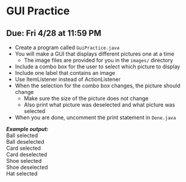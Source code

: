 # GUI Practice

## Due: Fri 4/28 at 11:59 PM

- Create a program called `GuiPractice.java`
- You will make a GUI that displays different pictures one at a time
  - The image files are provided for you in the `images/` directory
- Include a combo box for the user to select which picture to display
- Include one label that contains an image
- Use ItemListener instead of ActionListener
- When the selection for the combo box changes, the picture should change
  - Make sure the size of the picture does not change
  - Also print what picture was deselected and what picture was selected
- When you are done, uncomment the print statement in `Done.java`

***Example output:***\
Ball selected\
Ball deselected\
Card selected\
Card deselected\
Shoe selected\
Shoe deselected\
Hat selected
